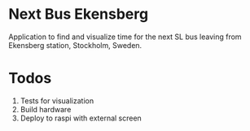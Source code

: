 # Next Bus Ekensberg
Application to find and visualize time for the next SL bus leaving from Ekensberg station, Stockholm, Sweden. 

# Todos
1. Tests for visualization
1. Build hardware
1. Deploy to raspi with external screen